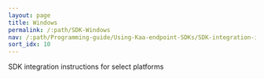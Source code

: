 ```yaml
---
layout: page
title: Windows
permalink: /:path/SDK-Windows
nav: /:path/Programming-guide/Using-Kaa-endpoint-SDKs/SDK-integration-instructions/SDK-Windows
sort_idx: 10
---
```


SDK integration instructions for select platforms